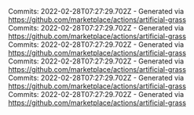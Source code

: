 Commits: 2022-02-28T07:27:29.702Z - Generated via https://github.com/marketplace/actions/artificial-grass
<br>
Commits: 2022-02-28T07:27:29.702Z - Generated via https://github.com/marketplace/actions/artificial-grass
<br>
Commits: 2022-02-28T07:27:29.702Z - Generated via https://github.com/marketplace/actions/artificial-grass
<br>
Commits: 2022-02-28T07:27:29.702Z - Generated via https://github.com/marketplace/actions/artificial-grass
<br>
Commits: 2022-02-28T07:27:29.702Z - Generated via https://github.com/marketplace/actions/artificial-grass
<br>
Commits: 2022-02-28T07:27:29.702Z - Generated via https://github.com/marketplace/actions/artificial-grass
<br>
